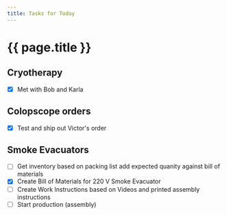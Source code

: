 ```yaml
---
title: Tasks for Today
---
```

# {{  page.title }}


## Cryotherapy
- [x] Met with Bob and Karla

## Colopscope orders
 - [x] Test and ship out Victor's order

## Smoke Evacuators
 - [ ] Get inventory based on packing list add expected quanity against bill of materials
 - [x] Create Bill of Materials for 220 V Smoke Evacuator
 - [ ] Create Work Instructions based on Videos and printed assembly instructions
 - [ ] Start production (assembly) 
